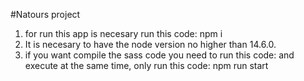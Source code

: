 #Natours project

1. for run this app is necesary run this code:
   npm i
2. It is necesary to have the node version no higher than 14.6.0.
3. if you want compile the sass code you need to run this code:
   and execute at the same time, only run this code:
   npm run start
